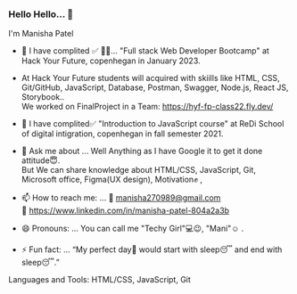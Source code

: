 ### Hello Hello... 👋

I'm Manisha Patel 

- 🔭 I have complited :white_check_mark: :muscle::muscle:... "Full stack Web Developer Bootcamp" at Hack Your Future, copenhegan in January 2023.<br>
- At Hack Your Future students will acquired with skiills like HTML, CSS, Git/GitHub, JavaScript, Database, Postman, Swagger, Node.js, React JS, Storybook..<br>
We worked on FinalProject in a Team: https://hyf-fp-class22.fly.dev/

- 🌱 I have complited:white_check_mark:  "Introduction to JavaScript course" at ReDi School of digital intigration, copenhegan in fall semester 2021.

- 💬 Ask me about ... Well Anything as I have Google it to get it done attitude:innocent:.<br>
                     But We can share knowledge about HTML/CSS, JavaScript, Git, Microsoft office, Figma(UX design), Motivation:fist: , 
                     
- 📫 How to reach me: ... :email: manisha270989@gmail.com <br>
                          :link: https://www.linkedin.com/in/manisha-patel-804a2a3b
                        
- 😄 Pronouns: ... You can call me "Techy Girl":computer::wink:,  "Mani":relaxed: .

- ⚡ Fun fact: ...  “My perfect day:sunrise: would start with sleep:sleeping: and end with sleep:sleeping:.”


Languages and Tools:  HTML/CSS, JavaScript, Git


